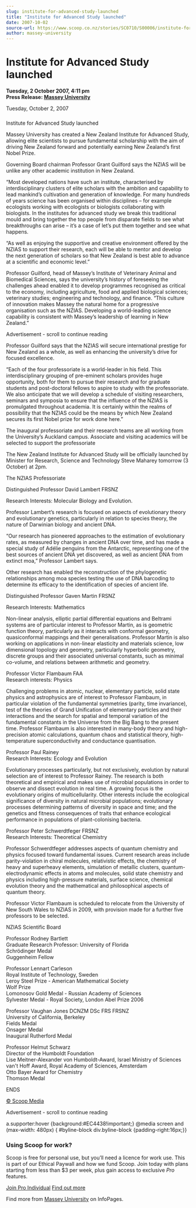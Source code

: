 ```yaml
---
slug: institute-for-advanced-study-launched
title: "Institute for Advanced Study launched"
date: 2007-10-02
source-url: https://www.scoop.co.nz/stories/SC0710/S00006/institute-for-advanced-study-launched.htm
author: massey-university
---
```

Institute for Advanced Study launched
=====================================

**Tuesday, 2 October 2007, 4:11 pm**  
**Press Release: [Massey University](https://info.scoop.co.nz/Massey_University)**

Tuesday, October 2, 2007

### 

Institute for Advanced Study launched

Massey University has created a New Zealand Institute for Advanced Study, allowing elite scientists to pursue fundamental scholarship with the aim of driving New Zealand forward and potentially earning New Zealand’s first Nobel Prize.

Governing Board chairman Professor Grant Guilford says the NZIAS will be unlike any other academic institution in New Zealand.

“Most developed nations have such an institute, characterised by interdisciplinary clusters of elite scholars with the ambition and capability to lead mankind’s cultivation and generation of knowledge. For many hundreds of years science has been organised within disciplines – for example ecologists working with ecologists or biologists collaborating with biologists. In the institutes for advanced study we break this traditional mould and bring together the top people from disparate fields to see what breakthroughs can arise – it’s a case of let’s put them together and see what happens.

“As well as enjoying the supportive and creative environment offered by the NZIAS to support their research, each will be able to mentor and develop the next generation of scholars so that New Zealand is best able to advance at a scientific and economic level.”

Professor Guilford, head of Massey’s Institute of Veterinary Animal and Biomedical Sciences, says the university’s history of foreseeing the challenges ahead enabled it to develop programmes recognised as critical to the economy, including agriculture, food and applied biological sciences; veterinary studies; engineering and technology, and finance. “This culture of innovation makes Massey the natural home for a progressive organisation such as the NZIAS. Developing a world-leading science capability is consistent with Massey’s leadership of learning in New Zealand.”

Advertisement - scroll to continue reading





Professor Guilford says that the NZIAS will secure international prestige for New Zealand as a whole, as well as enhancing the university’s drive for focused excellence.

“Each of the four professoriate is a world-leader in his field. This interdisciplinary grouping of pre-eminent scholars provides huge opportunity, both for them to pursue their research and for graduate students and post-doctoral fellows to aspire to study with the professoriate. We also anticipate that we will develop a schedule of visiting researchers, seminars and symposia to ensure that the influence of the NZIAS is promulgated throughout academia. It is certainly within the realms of possibility that the NZIAS could be the means by which New Zealand secures its first Nobel prize for work done here.”

The inaugural professoriate and their research teams are all working from the University’s Auckland campus. Associate and visiting academics will be selected to support the professoriate

The New Zealand Institute for Advanced Study will be officially launched by Minister for Research, Science and Technology Steve Maharey tomorrow (3 October) at 2pm.

  
The NZIAS Professoriate

Distinguished Professor David Lambert FRSNZ

Research Interests: Molecular Biology and Evolution.

Professor Lambert’s research is focused on aspects of evolutionary theory and evolutionary genetics, particularly in relation to species theory, the nature of Darwinian biology and ancient DNA.

“Our research has pioneered approaches to the estimation of evolutionary rates, as measured by changes in ancient DNA over time, and has made a special study of Adélie penguins from the Antarctic, representing one of the best sources of ancient DNA yet discovered, as well as ancient DNA from extinct moa,” Professor Lambert says.

Other research has enabled the reconstruction of the phylogenetic relationships among moa species testing the use of DNA barcoding to determine its efficacy to the identification of species of ancient life.

Distinguished Professor Gaven Martin FRSNZ

Research Interests: Mathematics

Non-linear analysis, elliptic partial differential equations and Beltrami systems are of particular interest to Professor Martin, as is geometric function theory, particularly as it interacts with conformal geometry, quasiconformal mappings and their generalisations. Professor Martin is also working on applications in non-linear elasticity and materials science, low dimensional topology and geometry, particularly hyperbolic geometry, discrete groups and their associated universal constants, such as minimal co-volume, and relations between arithmetic and geometry.

Professor Victor Flambaum FAA  
Research interests: Physics

Challenging problems in atomic, nuclear, elementary particle, solid state physics and astrophysics are of interest to Professor Flambaum, in particular violation of the fundamental symmetries (parity, time invariance), test of the theories of Grand Unification of elementary particles and their interactions and the search for spatial and temporal variation of the fundamental constants in the Universe from the Big Bang to the present time. Professor Flambaum is also interested in many-body theory and high-precision atomic calculations, quantum chaos and statistical theory, high-temperature superconductivity and conductance quantisation.

Professor Paul Rainey  
Research Interests: Ecology and Evolution

Evolutionary processes particularly, but not exclusively, evolution by natural selection are of interest to Professor Rainey. The research is both theoretical and empirical and makes use of microbial populations in order to observe and dissect evolution in real time. A growing focus is the evolutionary origins of multicellularity. Other interests include the ecological significance of diversity in natural microbial populations; evolutionary processes determining patterns of diversity in space and time; and the genetics and fitness consequences of traits that enhance ecological performance in populations of plant-colonising bacteria.

Professor Peter Schwerdtfeger FRSNZ  
Research Interests: Theoretical Chemistry

Professor Schwerdtfeger addresses aspects of quantum chemistry and physics focused toward fundamental issues. Current research areas include parity-violation in chiral molecules, relativistic effects, the chemistry of heavy and superheavy elements, simulation of metallic clusters, quantum-electrodynamic effects in atoms and molecules, solid state chemistry and physics including high-pressure materials, surface science, chemical evolution theory and the mathematical and philosophical aspects of quantum theory.

Professor Victor Flambaum is scheduled to relocate from the University of New South Wales to NZIAS in 2009, with provision made for a further five professors to be selected.

  
NZIAS Scientific Board

Professor Rodney Bartlett  
Graduate Research Professor: University of Florida  
Schrödinger Medal  
Guggenheim Fellow

Professor Lennart Carleson  
Royal Institute of Technology, Sweden  
Leroy Steel Prize - American Mathematical Society  
Wolf Prize  
Lomonosov Gold Medal - Russian Academy of Sciences  
Sylvester Medal - Royal Society, London Abel Prize 2006

Professor Vaughan Jones DCNZM DSc FRS FRSNZ  
University of California, Berkeley  
Fields Medal  
Onsager Medal  
Inaugural Rutherford Medal

Professor Helmut Schwarz  
Director of the Humboldt Foundation  
Lise Meitner-Alexander von Humboldt-Award, Israel Ministry of Sciences  
van't Hoff Award, Royal Academy of Sciences, Amsterdam  
Otto Bayer Award for Chemistry  
Thomson Medal

ENDS

  

[© Scoop Media](http://www.scoop.co.nz/about/terms.html)  

Advertisement - scroll to continue reading



a.supporter:hover {background:#EC4438!important;} @media screen and (max-width: 480px) { #byline-block div.byline-block {padding-right:16px;}}

### Using Scoop for work?

Scoop is free for personal use, but you’ll need a licence for work use. This is part of our Ethical Paywall and how we fund Scoop. Join today with plans starting from less than $3 per week, plus gain access to exclusive _Pro_ features.  
  
[Join Pro Individual](https://pro.scoop.co.nz/Individual/?from=ProIn24) [Find out more](https://pro.scoop.co.nz/using-scoop-for-work/?from=ProIn24)

Find more from [Massey University](https://info.scoop.co.nz/Massey_University) on InfoPages.